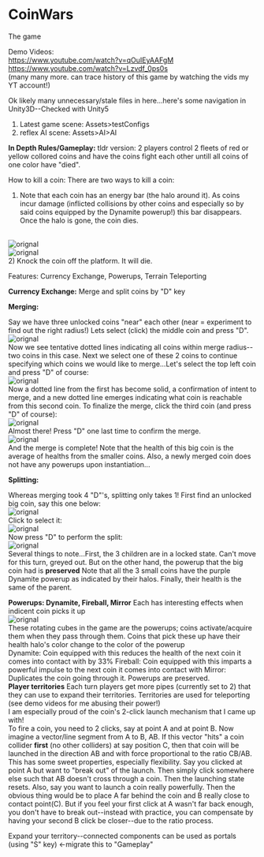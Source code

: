 # CoinWars
The game

Demo Videos:<br />
https://www.youtube.com/watch?v=qOuIEyAAFgM<br />
https://www.youtube.com/watch?v=Lzvdf_0ps0s<br />
(many many more. can trace history of this game by watching the vids my YT account!)


Ok likely many unnecessary/stale files in here...here's some navigation in Unity3D--Checked with Unity5<br />
1) Latest game scene: Assets>testConfigs<br />
2) reflex AI scene: Assets>AI>AI

**In Depth Rules/Gameplay:**
tldr version: 2 players control 2 fleets of red or yellow collored coins and have the coins fight each other untill all coins of one color have "died".

How to kill a coin:
There are two ways to kill a coin:<br />
1) Note that each coin has an energy bar (the halo around it). As coins incur damage (inflicted collisions by other coins and especially so by said coins equipped by the Dynamite powerup!) this bar disappears.  Once the halo is gone, the coin dies.<br />
<br>
<img src="https://dl.dropboxusercontent.com/u/105935968/CoinWars/Snapshots/Healthy.png" alt="orignal"> 
<br>
<img src="https://dl.dropboxusercontent.com/u/105935968/CoinWars/Snapshots/Damaged.png" alt="orignal"> 
<br>
2) Knock the coin off the platform. It will die.


Features:
Currency Exchange, Powerups, Terrain Teleporting

**Currency Exchange:** Merge and split coins by "D" key

**Merging:**

Say we have three unlocked coins "near" each other (near = experiment to find out the right radius!)
Lets select (click) the middle coin and press "D".
<br>
<img src="https://dl.dropboxusercontent.com/u/105935968/CoinWars/Snapshots/Merge1.png" alt="orignal"> 
<br>
Now we see tentative dotted lines indicating all coins within merge radius--two coins in this case. Next we select one of these 2 coins to continue specifying which coins we would like to merge...Let's select the top left coin and press "D" of course:
<br>
<img src="https://dl.dropboxusercontent.com/u/105935968/CoinWars/Snapshots/Merge2.png" alt="orignal"> 
<br>
Now a dotted line from the first has become solid, a confirmation of intent to merge, and a new dotted line emerges indicating what coin is reachable from this second coin. To finalize the merge, click the third coin (and press "D" of course):
<br>
<img src="https://dl.dropboxusercontent.com/u/105935968/CoinWars/Snapshots/Merge3.png" alt="orignal"> 
<br>
Almost there! Press "D" one last time to confirm the merge.
<br>
<img src="https://dl.dropboxusercontent.com/u/105935968/CoinWars/Snapshots/Merge4.png" alt="orignal"> 
<br>
And the merge is complete! Note that the health of this big coin is the average of healths from the smaller coins. Also, a newly merged coin does not have any powerups upon instantiation...

**Splitting:**

Whereas merging took 4 "D"'s, splitting only takes 1! First find an unlocked big coin, say this one below:
<br>
<img src="https://dl.dropboxusercontent.com/u/105935968/CoinWars/Snapshots/Split1.png" alt="orignal"> 
<br>
Click to select it:
<br>
<img src="https://dl.dropboxusercontent.com/u/105935968/CoinWars/Snapshots/Split2.png" alt="orignal"> 
<br>
Now press "D" to perform the split:
<br>
<img src="https://dl.dropboxusercontent.com/u/105935968/CoinWars/Snapshots/Split3.png" alt="orignal"> 
<br>
Several things to note...First, the 3 children are in a locked state. Can't move for this turn, greyed out. But on the other hand, the powerup that the big coin had is **preserved** Note that all the 3 small coins have the purple Dynamite powerup as indicated by their halos. Finally, their health is the same of the parent.

**Powerups: Dynamite, Fireball, Mirror** Each has interesting effects when indicent coin picks it up
<br>
<img src="https://dl.dropboxusercontent.com/u/105935968/CoinWars/Snapshots/Powerups.png" alt="orignal"> 
<br>
These rotating cubes in the game are the powerups; coins activate/acquire them when they pass through them. Coins that pick these up have their health halo's color change to the color of the powerup <br>
Dynamite: Coin equipped with this reduces the health of the next coin it comes into contact with by 33%
Fireball: Coin equipped with this imparts a powerful impulse to the next coin it comes into contact with
Mirror: Duplicates the coin going through it. Powerups are preserved.
<br>
**Player territories** Each turn players get more pipes (currently set to 2) that they can use to expand their territories. Territories are used for teleporting (see demo videos for me abusing their power!)
<br>
I am especially proud of the coin's 2-click launch mechanism that I came up with!<br>
To fire a coin, you need to 2 clicks, say at point A and at point B.  Now imagine a vector/line segment from A to B, AB.  If this vector "hits" a coin collider **first** (no other colliders) at say position C, then that coin will be launched in the direction AB and with force proportional to the ratio CB/AB.
<br>
This has some sweet properties, especially flexibility.  Say you clicked at point A but want to "break out" of the launch.  Then simply click somewhere else such that AB doesn't cross through a coin.  Then the launching state resets. Also, say you want to launch a coin really powerfully.  Then the obvious thing would be to place A far behind the coin and B really close to contact point(C).  But if you feel your first click at A wasn't far back enough, you don't have to break out--instead with practice, you can compensate by having your second B click be closer--due to the ratio process.  



Expand your territory--connected components can be used as portals (using "S" key) <-migrate this to "Gameplay"
